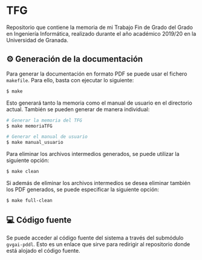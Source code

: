 # TFG
Repositorio que contiene la memoria de mi Trabajo Fin de Grado del Grado en Ingeniería Informática,
realizado durante el año académico 2019/20 en la Universidad de Granada.

## :gear: Generación de la documentación

Para generar la documentación en formato PDF se puede usar el fichero `makefile`. Para ello, basta
con ejecutar lo siguiente:

```sh
$ make
```

Esto generará tanto la memoria como el manual de usuario en el directorio actual. También
se pueden generar de manera individual:

```sh
# Generar la memoria del TFG
$ make memoriaTFG

# Generar el manual de usuario
$ make manual_usuario
```

Para eliminar los archivos intermedios generados, se puede utilizar la siguiente opción:

```sh
$ make clean
```

Si además de eliminar los archivos intermedios se desea eliminar también los PDF generados,
se puede especificar la siguiente opción:

```sh
$ make full-clean
```

## :computer: Código fuente

Se puede acceder al código fuente del sistema a través del submódulo `gvgai-pddl`. Esto es un enlace
que sirve para redirigir al repositorio donde está alojado el código fuente.

